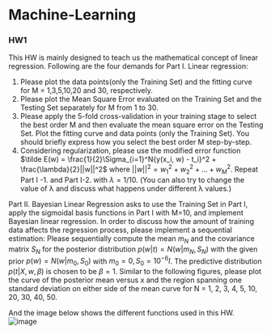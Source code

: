 # Machine-Learning
### HW1
This HW is mainly designed to teach us the mathematical concept of linear regression. Following are the four demands for Part I. Linear regression:

1. Please plot the data points(only the Training Set) and the fitting curve for M = 1,3,5,10,20 and 30, respectively.
2. Please plot the Mean Square Error evaluated on the Training Set and the Testing Set separately for M from 1 to 30. 
3. Please apply the 5-fold cross-validation in your training stage to select the best order M and then evaluate the mean square error on the Testing Set. Plot the fitting curve and data points (only the Training Set). You should briefly express how you select the best order M step-by-step.
4. Considering regularization, please use the modified error function $\tilde E(w) = \frac{1}{2}\Sigma_{i=1}^N{y(x_i, w) - t_i}^2 + \frac{\lambda}{2}||w||^2$ where $||w||^2 = w_1^2 + w_2^2 + ... + w_M^2$. Repeat Part I -1. and Part I-2. with $\lambda = 1/10$. (You can also try to change the value of λ and discuss what happens under different λ values.)

Part II. Bayesian Linear Regression asks to use the Training Set in Part I, apply the sigmoidal basis functions in Part I with M=10, and implement Bayesian linear regression. In order to discuss how the amount of training data affects the regression process, please implement a sequential estimation: Please sequentially compute the mean $m_N$ and the covariance matrix $S_N$ for the posterior distribution $p(w|t) = N(w|m_N, S_N)$ with the given prior $p(w) = N(w|m_0, S_0)$ with $m_0 = 0, S_0 = 10^{-6}I$. The predictive distribution $p(t|X, w, \beta)$ is chosen to be $\beta = 1$. Similar to the following figures, please plot the curve of the posterior mean versus x and the region spanning one standard deviation on either side of the mean curve for N = 1, 2, 3, 4, 5, 10, 20, 30, 40, 50.

And the image below shows the different functions used in this HW.
![image](https://github.com/yinghua8/Machine-Learning/assets/71891722/b9e32fb4-12b7-4c54-80e2-91395ceddaf6)

